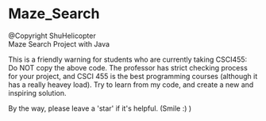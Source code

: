 # Maze_Search
@Copyright ShuHelicopter  
Maze Search Project with Java  

This is a friendly warning for students who are currently taking CSCI455:      
Do NOT copy the above code. The professor has strict checking process for your project, and CSCI 455 is the best programming courses (although it has a really heavey load). Try to learn from my code, and create a new and inspiring solution.  

By the way, please leave a 'star' if it's helpful. (Smile :) )

